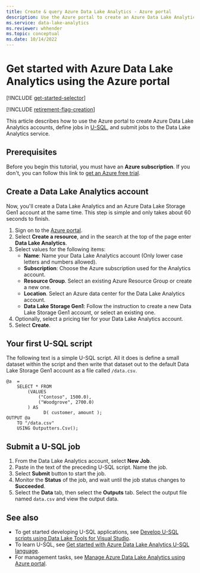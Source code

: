 ```yaml
---
title: Create & query Azure Data Lake Analytics - Azure portal
description: Use the Azure portal to create an Azure Data Lake Analytics account and submit a U-SQL job.
ms.service: data-lake-analytics
ms.reviewer: whhender
ms.topic: conceptual
ms.date: 10/14/2022
---
```


# Get started with Azure Data Lake Analytics using the Azure portal
[!INCLUDE [get-started-selector](../../includes/data-lake-analytics-selector-get-started.md)]

[!INCLUDE [retirement-flag-creation](includes/retirement-flag-creation.md)]

This article describes how to use the Azure portal to create Azure Data Lake Analytics accounts, define jobs in [U-SQL](data-lake-analytics-u-sql-get-started.md), and submit jobs to the Data Lake Analytics service.

## Prerequisites

Before you begin this tutorial, you must have an **Azure subscription**. If you don't, you can follow this link to [get an Azure free trial](https://azure.microsoft.com/pricing/free-trial/).

## Create a Data Lake Analytics account

Now, you'll create a Data Lake Analytics and an Azure Data Lake Storage Gen1 account at the same time.  This step is simple and only takes about 60 seconds to finish.

1. Sign on to the [Azure portal](https://portal.azure.com).
1. Select **Create a resource**, and in the search at the top of the page enter **Data Lake Analytics**.
1. Select values for the following items:
   * **Name**: Name your Data Lake Analytics account (Only lower case letters and numbers allowed).
   * **Subscription**: Choose the Azure subscription used for the Analytics account.
   * **Resource Group**. Select an existing Azure Resource Group or create a new one.
   * **Location**. Select an Azure data center for the Data Lake Analytics account.
   * **Data Lake Storage Gen1**: Follow the instruction to create a new Data Lake Storage Gen1 account, or select an existing one.
1. Optionally, select a pricing tier for your Data Lake Analytics account.
1. Select **Create**. 


## Your first U-SQL script

The following text is a simple U-SQL script. All it does is define a small dataset within the script and then write that dataset out to the default Data Lake Storage Gen1 account as a file called `/data.csv`.

```usql
@a  = 
    SELECT * FROM 
        (VALUES
            ("Contoso", 1500.0),
            ("Woodgrove", 2700.0)
        ) AS 
              D( customer, amount );
OUTPUT @a
    TO "/data.csv"
    USING Outputters.Csv();
```

## Submit a U-SQL job

1. From the Data Lake Analytics account, select **New Job**.
2. Paste in the text of the preceding U-SQL script. Name the job. 
3. Select **Submit** button to start the job.   
4. Monitor the **Status** of the job, and wait until the job status changes to **Succeeded**.
5. Select the **Data** tab, then select the **Outputs** tab. Select the output file named `data.csv` and view the output data.

## See also

* To get started developing U-SQL applications, see [Develop U-SQL scripts using Data Lake Tools for Visual Studio](data-lake-analytics-data-lake-tools-get-started.md).
* To learn U-SQL, see [Get started with Azure Data Lake Analytics U-SQL language](data-lake-analytics-u-sql-get-started.md).
* For management tasks, see [Manage Azure Data Lake Analytics using Azure portal](data-lake-analytics-manage-use-portal.md).
